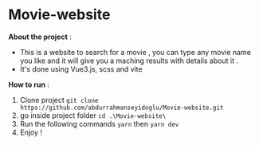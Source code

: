 # Movie-website
**About the project** : 
- This is a website to search for a movie , you can type any movie name you like and it will give you a maching results with details about it .
- It's done using Vue3.js, scss and vite

 **How to run** : 
 1. Clone project
 `git clone https://github.com/abdurrahmanseyidoglu/Movie-website.git`
 2. go inside project folder 
 `cd .\Movie-website\`
 3. Run the following commands 
 `yarn`
 then
 `yarn dev`
 4. Enjoy !
 
